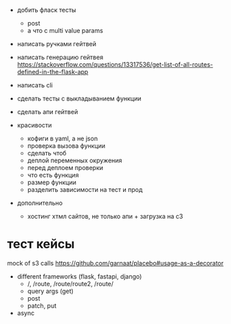 


- добить фласк тесты
  - post
  - а что с multi value params
  
- написать ручками гейтвей 
- написать генерацию гейтвея 
  https://stackoverflow.com/questions/13317536/get-list-of-all-routes-defined-in-the-flask-app 
- написать cli
- сделать тесты с выкладыванием функции
- сделать апи гейтвей


- красивости
  - кофиги в yaml, а не json
  - проверка вызова функции
  - сделать чтоб 
  - деплой переменных окружения
  - перед деплоем проверки
   - что есть функция
   - размер функции
  - разделить зависимости на тест и прод
  
- дополнительно
  - хостинг хтмл сайтов, не только апи + загрузка на с3
  
# тест кейсы

mock of s3 calls https://github.com/garnaat/placebo#usage-as-a-decorator 
- different frameworks (flask, fastapi, django)
  - /, /route, /route/route2, /route/<param>
  - query args (get)
  - post 
  - patch, put
- async

